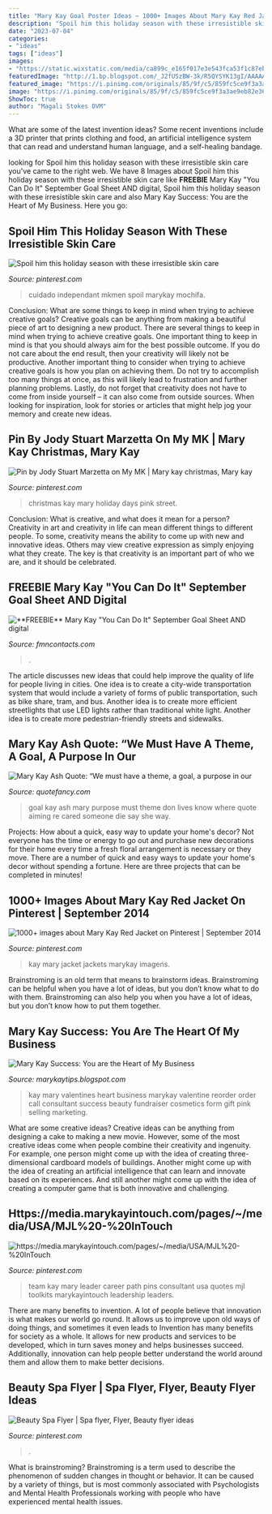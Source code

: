 ```yaml
---
title: "Mary Kay Goal Poster Ideas ~ 1000+ Images About Mary Kay Red Jacket On Pinterest"
description: "Spoil him this holiday season with these irresistible skin care"
date: "2023-07-04"
categories:
- "ideas"
tags: ["ideas"]
images:
- "https://static.wixstatic.com/media/ca899c_e165f017e3e543fca53f1c87eb3a0e16~mv2_d_1650_1275_s_2.jpg/v1/fit/w_1000%2Ch_1000%2Cal_c%2Cq_80/file.jpg"
featuredImage: "http://1.bp.blogspot.com/_J2fUSzBW-3k/R5QYSYK13gI/AAAAAAAAAFY/_6u8jXUSox0/s320/heart.bmp"
featured_image: "https://i.pinimg.com/originals/85/9f/c5/859fc5ce9f3a3ae9eb82e366444d30c5.gif"
image: "https://i.pinimg.com/originals/85/9f/c5/859fc5ce9f3a3ae9eb82e366444d30c5.gif"
ShowToc: true
author: "Magali Stokes DVM"
---
```



What are some of the latest invention ideas?
Some recent inventions include a 3D printer that prints clothing and food, an artificial intelligence system that can read and understand human language, and a self-healing bandage.

	

		
looking for Spoil him this holiday season with these irresistible skin care you've came to the right web. We have 8 Images about Spoil him this holiday season with these irresistible skin care like **FREEBIE** Mary Kay &quot;You Can Do It&quot; September Goal Sheet AND digital, Spoil him this holiday season with these irresistible skin care and also Mary Kay Success: You are the Heart of My Business. Here you go:
		
    
## Spoil Him This Holiday Season With These Irresistible Skin Care

<img loading=lazy src="https://i.pinimg.com/originals/02/7b/c4/027bc4a412e8cf72cc8f973ecf6f7e68.jpg" onerror="this.onerror=null;this.src='https://tse2.mm.bing.net/th?id=OIP.Bl1BaRQRQqqXxnGQzASYUAHaHa&amp;pid=15.1';" alt="Spoil him this holiday season with these irresistible skin care">

_Source: pinterest.com_

>cuidado independant mkmen spoil marykay mochifa. 

	

Conclusion: What are some things to keep in mind when trying to achieve creative goals?
Creative goals can be anything from making a beautiful piece of art to designing a new product. There are several things to keep in mind when trying to achieve creative goals. One important thing to keep in mind is that you should always aim for the best possible outcome. If you do not care about the end result, then your creativity will likely not be productive. Another important thing to consider when trying to achieve creative goals is how you plan on achieving them. Do not try to accomplish too many things at once, as this will likely lead to frustration and further planning problems. Lastly, do not forget that creativity does not have to come from inside yourself – it can also come from outside sources. When looking for inspiration, look for stories or articles that might help jog your memory and create new ideas.

    
## Pin By Jody Stuart Marzetta On My MK | Mary Kay Christmas, Mary Kay

<img loading=lazy src="https://i.pinimg.com/originals/20/b0/e5/20b0e5df28e0b521086a86542351f48d.jpg" onerror="this.onerror=null;this.src='https://tse1.mm.bing.net/th?id=OIP.htomkmDF-y68BfHP20Ge0QHaLH&amp;pid=15.1';" alt="Pin by Jody Stuart Marzetta on My MK | Mary kay christmas, Mary kay">

_Source: pinterest.com_

>christmas kay mary holiday days pink street. 

	

Conclusion: What is creative, and what does it mean for a person?
Creativity in art and creativity in life can mean different things to different people. To some, creativity means the ability to come up with new and innovative ideas. Others may view creative expression as simply enjoying what they create. The key is that creativity is an important part of who we are, and it should be celebrated.

    
## **FREEBIE** Mary Kay &quot;You Can Do It&quot; September Goal Sheet AND Digital

<img loading=lazy src="https://static.wixstatic.com/media/ca899c_e165f017e3e543fca53f1c87eb3a0e16~mv2_d_1650_1275_s_2.jpg/v1/fit/w_1000%2Ch_1000%2Cal_c%2Cq_80/file.jpg" onerror="this.onerror=null;this.src='https://tse2.mm.bing.net/th?id=OIP.PABfRWI9HW1pQTPkBSF2-QHaFt&amp;pid=15.1';" alt="**FREEBIE** Mary Kay &quot;You Can Do It&quot; September Goal Sheet AND digital">

_Source: fmncontacts.com_

>. 

	

The article discusses new ideas that could help improve the quality of life for people living in cities. One idea is to create a city-wide transportation system that would include a variety of forms of public transportation, such as bike share, tram, and bus. Another idea is to create more efficient streetlights that use LED lights rather than traditional white light. Another idea is to create more pedestrian-friendly streets and sidewalks.

    
## Mary Kay Ash Quote: “We Must Have A Theme, A Goal, A Purpose In Our

<img loading=lazy src="https://quotefancy.com/media/wallpaper/3840x2160/2673362-Mary-Kay-Ash-Quote-We-must-have-a-theme-a-goal-a-purpose-in-our.jpg" onerror="this.onerror=null;this.src='https://tse2.mm.bing.net/th?id=OIP.x-JPCmj4KZHGep2CeyBFmAHaEK&amp;pid=15.1';" alt="Mary Kay Ash Quote: “We must have a theme, a goal, a purpose in our">

_Source: quotefancy.com_

>goal kay ash mary purpose must theme don lives know where quote aiming re cared someone die say she way. 

	

Projects: How about a quick, easy way to update your home's decor?
Not everyone has the time or energy to go out and purchase new decorations for their home every time a fresh floral arrangement is necessary or they move. There are a number of quick and easy ways to update your home's decor without spending a fortune. Here are three projects that can be completed in minutes!

    
## 1000+ Images About Mary Kay Red Jacket On Pinterest | September 2014

<img loading=lazy src="http://www.eev.com.br/lorenzalacerda/imagens/imgprinB63131.jpg" onerror="this.onerror=null;this.src='https://tse4.mm.bing.net/th?id=OIP.Jq3H8qi7ll8W5ofdTShWMQHaOZ&amp;pid=15.1';" alt="1000+ images about Mary Kay Red Jacket on Pinterest | September 2014">

_Source: pinterest.com_

>kay mary jacket jackets marykay imagens. 

	

Brainstroming is an old term that means to brainstorm ideas. Brainstroming can be helpful when you have a lot of ideas, but you don’t know what to do with them. Brainstroming can also help you when you have a lot of ideas, but you don’t know how to put them together.

    
## Mary Kay Success: You Are The Heart Of My Business

<img loading=lazy src="http://1.bp.blogspot.com/_J2fUSzBW-3k/R5QYSYK13gI/AAAAAAAAAFY/_6u8jXUSox0/s320/heart.bmp" onerror="this.onerror=null;this.src='https://tse1.mm.bing.net/th?id=OIP.TZ87h0simIafa798jS6M3QAAAA&amp;pid=15.1';" alt="Mary Kay Success: You are the Heart of My Business">

_Source: marykaytips.blogspot.com_

>kay mary valentines heart business marykay valentine reorder order call consultant success beauty fundraiser cosmetics form gift pink selling marketing. 

	

What are some creative ideas?
Creative ideas can be anything from designing a cake to making a new movie. However, some of the most creative ideas come when people combine their creativity and ingenuity. For example, one person might come up with the idea of creating three-dimensional cardboard models of buildings. Another might come up with the idea of creating an artificial intelligence that can learn and innovate based on its experiences. And still another might come up with the idea of creating a computer game that is both innovative and challenging.

    
## Https://media.marykayintouch.com/pages/~/media/USA/MJL%20-%20InTouch

<img loading=lazy src="https://i.pinimg.com/originals/85/9f/c5/859fc5ce9f3a3ae9eb82e366444d30c5.gif" onerror="this.onerror=null;this.src='https://tse1.mm.bing.net/th?id=OIP.FkFX2yzm_3PtrCh9SjJRBAHaGa&amp;pid=15.1';" alt="https://media.marykayintouch.com/pages/~/media/USA/MJL%20-%20InTouch">

_Source: pinterest.com_

>team kay mary leader career path pins consultant usa quotes mjl toolkits marykayintouch leadership leaders. 

	

There are many benefits to invention. A lot of people believe that innovation is what makes our world go round. It allows us to improve upon old ways of doing things, and sometimes it even leads to
Invention has many benefits for society as a whole. It allows for new products and services to be developed, which in turn saves money and helps businesses succeed. Additionally, innovation can help people better understand the world around them and allow them to make better decisions.

    
## Beauty Spa Flyer | Spa Flyer, Flyer, Beauty Flyer Ideas

<img loading=lazy src="https://i.pinimg.com/736x/e5/8f/96/e58f96a8fda0d12ef727edf27d5366a7.jpg" onerror="this.onerror=null;this.src='https://tse1.mm.bing.net/th?id=OIP.fJ7c6RwB-GS22IwFmN74HwHaHa&amp;pid=15.1';" alt="Beauty Spa Flyer | Spa flyer, Flyer, Beauty flyer ideas">

_Source: pinterest.com_

>. 

	

What is brainstroming?
Brainstroming is a term used to describe the phenomenon of sudden changes in thought or behavior. It can be caused by a variety of things, but is most commonly associated with Psychologists and Mental Health Professionals working with people who have experienced mental health issues.

